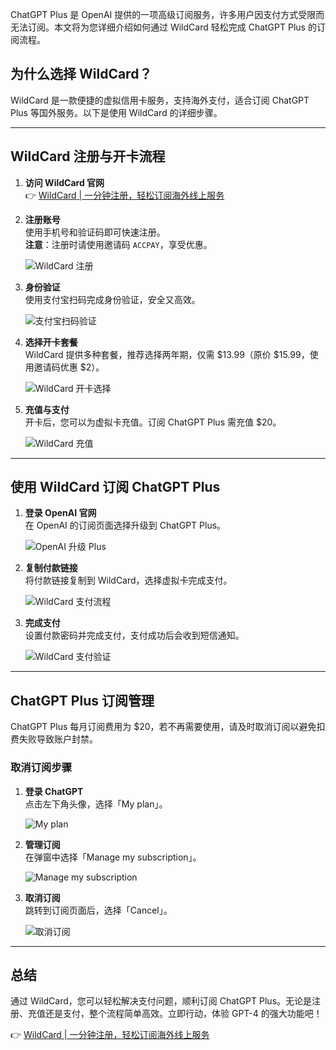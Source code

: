 ChatGPT Plus 是 OpenAI 提供的一项高级订阅服务，许多用户因支付方式受限而无法订阅。本文将为您详细介绍如何通过 WildCard 轻松完成 ChatGPT Plus 的订阅流程。

## 为什么选择 WildCard？

WildCard 是一款便捷的虚拟信用卡服务，支持海外支付，适合订阅 ChatGPT Plus 等国外服务。以下是使用 WildCard 的详细步骤。

---

## WildCard 注册与开卡流程

1. **访问 WildCard 官网**  
   👉 [WildCard | 一分钟注册，轻松订阅海外线上服务](https://bit.ly/bewildcard)

2. **注册账号**  
   使用手机号和验证码即可快速注册。  
   **注意**：注册时请使用邀请码 `ACCPAY`，享受优惠。

   ![WildCard 注册](https://rcbb-blog.oss-cn-guangzhou.aliyuncs.com/2025/02/20250224102513-7e6f6a.png?x-oss-process=style/yuantu_shuiyin)

3. **身份验证**  
   使用支付宝扫码完成身份验证，安全又高效。

   ![支付宝扫码验证](https://rcbb-blog.oss-cn-guangzhou.aliyuncs.com/2025/02/20250224102752-99f3ae.png?x-oss-process=style/yuantu_shuiyin)

4. **选择开卡套餐**  
   WildCard 提供多种套餐，推荐选择两年期，仅需 $13.99（原价 $15.99，使用邀请码优惠 $2）。

   ![WildCard 开卡选择](https://rcbb-blog.oss-cn-guangzhou.aliyuncs.com/2025/02/20250224102855-6a2d46.png?x-oss-process=style/yuantu_shuiyin)

5. **充值与支付**  
   开卡后，您可以为虚拟卡充值。订阅 ChatGPT Plus 需充值 $20。

   ![WildCard 充值](https://rcbb-blog.oss-cn-guangzhou.aliyuncs.com/2025/02/20250224140513-bc5c58.png?x-oss-process=style/yuantu_shuiyin)

---

## 使用 WildCard 订阅 ChatGPT Plus

1. **登录 OpenAI 官网**  
   在 OpenAI 的订阅页面选择升级到 ChatGPT Plus。

   ![OpenAI 升级 Plus](https://rcbb-blog.oss-cn-guangzhou.aliyuncs.com/2025/02/20250224140216-3014b3.png?x-oss-process=style/yuantu_shuiyin)

2. **复制付款链接**  
   将付款链接复制到 WildCard，选择虚拟卡完成支付。

   ![WildCard 支付流程](https://rcbb-blog.oss-cn-guangzhou.aliyuncs.com/2025/02/20250224141447-b473d3.png?x-oss-process=style/yuantu_shuiyin)

3. **完成支付**  
   设置付款密码并完成支付，支付成功后会收到短信通知。

   ![WildCard 支付验证](https://rcbb-blog.oss-cn-guangzhou.aliyuncs.com/2025/02/20250224141502-e9b838.png?x-oss-process=style/yuantu_shuiyin)

---

## ChatGPT Plus 订阅管理

ChatGPT Plus 每月订阅费用为 $20，若不再需要使用，请及时取消订阅以避免扣费失败导致账户封禁。

### 取消订阅步骤

1. **登录 ChatGPT**  
   点击左下角头像，选择「My plan」。

   ![My plan](https://rcbb-blog.oss-cn-guangzhou.aliyuncs.com/2025/02/20250224155336-c1e28b.png?x-oss-process=style/yuantu_shuiyin)

2. **管理订阅**  
   在弹窗中选择「Manage my subscription」。

   ![Manage my subscription](https://rcbb-blog.oss-cn-guangzhou.aliyuncs.com/2025/02/20250224155551-b79653.png?x-oss-process=style/yuantu_shuiyin)

3. **取消订阅**  
   跳转到订阅页面后，选择「Cancel」。

   ![取消订阅](https://rcbb-blog.oss-cn-guangzhou.aliyuncs.com/2025/02/20250224155635-f79258.png?x-oss-process=style/yuantu_shuiyin)

---

## 总结

通过 WildCard，您可以轻松解决支付问题，顺利订阅 ChatGPT Plus。无论是注册、充值还是支付，整个流程简单高效。立即行动，体验 GPT-4 的强大功能吧！

👉 [WildCard | 一分钟注册，轻松订阅海外线上服务](https://bit.ly/bewildcard)
